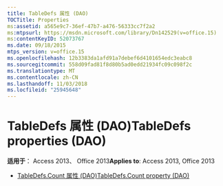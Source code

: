 ```yaml
---
title: TableDefs 属性 (DAO)
TOCTitle: Properties
ms:assetid: a565e9c7-36ef-47b7-a476-56333cc7f2a2
ms:mtpsurl: https://msdn.microsoft.com/library/Dn142529(v=office.15)
ms:contentKeyID: 52073767
ms.date: 09/18/2015
mtps_version: v=office.15
ms.openlocfilehash: 12b3383da1afd91a7debef6d4101654edc3eabc8
ms.sourcegitcommit: 558d09fad81f8d80b5ad0edd21934fc09c098f2c
ms.translationtype: MT
ms.contentlocale: zh-CN
ms.lasthandoff: 11/03/2018
ms.locfileid: "25945648"
---
```

# <a name="tabledefs-properties-dao"></a><span data-ttu-id="613db-102">TableDefs 属性 (DAO)</span><span class="sxs-lookup"><span data-stu-id="613db-102">TableDefs properties (DAO)</span></span>

<span data-ttu-id="613db-103">**适用于**： Access 2013、 Office 2013</span><span class="sxs-lookup"><span data-stu-id="613db-103">**Applies to**: Access 2013, Office 2013</span></span>

- [<span data-ttu-id="613db-104">TableDefs.Count 属性 (DAO)</span><span class="sxs-lookup"><span data-stu-id="613db-104">TableDefs.Count property (DAO)</span></span>](tabledefs-count-property-dao.md)

